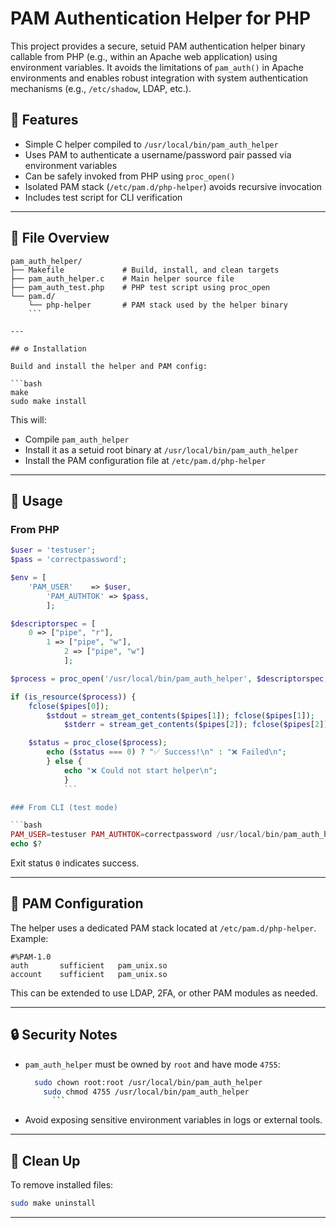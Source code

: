 # PAM Authentication Helper for PHP

This project provides a secure, setuid PAM authentication helper binary callable from PHP (e.g., within an Apache web application) using environment variables. It avoids the limitations of `pam_auth()` in Apache environments and enables robust integration with system authentication mechanisms (e.g., `/etc/shadow`, LDAP, etc.).

## 🔐 Features

- Simple C helper compiled to `/usr/local/bin/pam_auth_helper`
- Uses PAM to authenticate a username/password pair passed via environment variables
- Can be safely invoked from PHP using `proc_open()`
- Isolated PAM stack (`/etc/pam.d/php-helper`) avoids recursive invocation
- Includes test script for CLI verification

---

## 🧰 File Overview

```
pam_auth_helper/
├── Makefile             # Build, install, and clean targets
├── pam_auth_helper.c    # Main helper source file
├── pam_auth_test.php    # PHP test script using proc_open
└── pam.d/
    └── php-helper       # PAM stack used by the helper binary
    ```

---

## ⚙️ Installation

Build and install the helper and PAM config:

```bash
make
sudo make install
```

This will:

- Compile `pam_auth_helper`
- Install it as a setuid root binary at `/usr/local/bin/pam_auth_helper`
- Install the PAM configuration file at `/etc/pam.d/php-helper`

---

## 🧪 Usage

### From PHP

```php
$user = 'testuser';
$pass = 'correctpassword';

$env = [
    'PAM_USER'    => $user,
        'PAM_AUTHTOK' => $pass,
        ];

$descriptorspec = [
    0 => ["pipe", "r"],
        1 => ["pipe", "w"],
            2 => ["pipe", "w"]
            ];

$process = proc_open('/usr/local/bin/pam_auth_helper', $descriptorspec, $pipes, null, $env);

if (is_resource($process)) {
    fclose($pipes[0]);
        $stdout = stream_get_contents($pipes[1]); fclose($pipes[1]);
            $stderr = stream_get_contents($pipes[2]); fclose($pipes[2]);

    $status = proc_close($process);
        echo ($status === 0) ? "✅ Success!\n" : "❌ Failed\n";
        } else {
            echo "❌ Could not start helper\n";
            }
            ```

### From CLI (test mode)

```bash
PAM_USER=testuser PAM_AUTHTOK=correctpassword /usr/local/bin/pam_auth_helper
echo $?
```

Exit status `0` indicates success.

---

## 🔧 PAM Configuration

The helper uses a dedicated PAM stack located at `/etc/pam.d/php-helper`. Example:

```
#%PAM-1.0
auth       sufficient   pam_unix.so
account    sufficient   pam_unix.so
```

This can be extended to use LDAP, 2FA, or other PAM modules as needed.

---

## 🔒 Security Notes

- `pam_auth_helper` must be owned by `root` and have mode `4755`:
  ```bash
    sudo chown root:root /usr/local/bin/pam_auth_helper
      sudo chmod 4755 /usr/local/bin/pam_auth_helper
        ```

- Avoid exposing sensitive environment variables in logs or external tools.

---

## 🧹 Clean Up

To remove installed files:

```bash
sudo make uninstall
```

---
